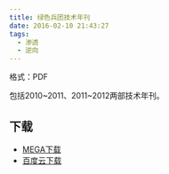 ```yaml
---
title: 绿色兵团技术年刊
date: 2016-02-10 21:43:27
tags:
  - 渗透
  - 逆向
---
```


格式：PDF

包括2010~2011、2011~2012两部技术年刊。

## 下载 ##

+ [MEGA下载](https://mega.nz/#!PU1hHSgI!DW5nGGJ3M8_HL87OglYbYuM8NTLXcS3k1UY5fA9FEKY)
+ [百度云下载](http://pan.baidu.com/s/1eRIjBfs)
